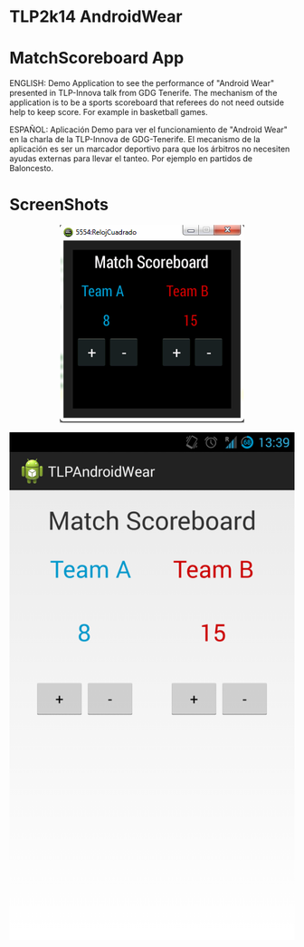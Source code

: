 TLP2k14 AndroidWear
===================================
MatchScoreboard App
===================================

ENGLISH: Demo Application to see the performance of "Android Wear" presented in TLP-Innova talk from GDG Tenerife. The mechanism of the application is to be a sports scoreboard that referees do not need outside help to keep score. For example in basketball games.

ESPAÑOL: Aplicación Demo para ver el funcionamiento de "Android Wear" en la charla de la TLP-Innova de GDG-Tenerife. El mecanismo de la aplicación es ser un marcador deportivo para que los árbitros no necesiten ayudas externas para llevar el tanteo. Por ejemplo en partidos de Baloncesto.

ScreenShots
===================================
<p align="center">
  <img alt="SmartWatch" src="https://github.com/pacomf/TLP2k14-AndroidWear-MatchScoreboard/blob/master/screenshots/wear.png?raw=true" />
</p>

<p align="center">
  <img alt="SmartPhone" src="https://raw.githubusercontent.com/pacomf/TLP2k14-AndroidWear-MatchScoreboard/master/screenshots/mobile.png?w=310&h=550" />
</p>

